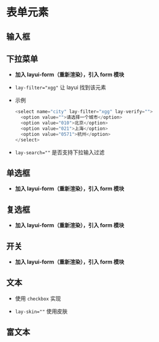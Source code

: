 # 表单元素

## 输入框

## 下拉菜单

+ **加入 layui-form（重新渲染），引入 form 模块**

+ `lay-filter="xgg"` 让 layui 找到该元素

+ 示例

    ```js
    <select name="city" lay-filter="xgg" lay-verify="">
      <option value="">请选择一个城市</option>
      <option value="010">北京</option>
      <option value="021">上海</option>
      <option value="0571">杭州</option>
    </select>
    ```

+ `lay-search=""` 是否支持下拉输入过滤

## 单选框

+ **加入 layui-form（重新渲染），引入 form 模块**

## 复选框

+ **加入 layui-form（重新渲染），引入 form 模块**

## 开关

+ **加入 layui-form（重新渲染），引入 form 模块**

## 文本

+ 使用 `checkbox` 实现

+ `lay-skin=""` 使用皮肤

## 富文本
